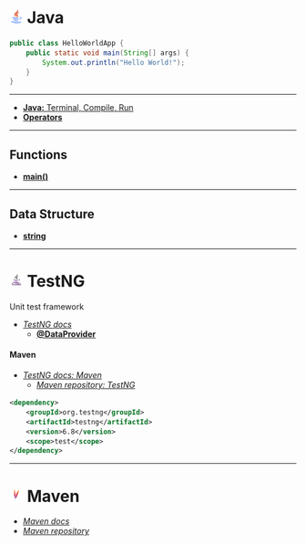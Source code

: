 # <img src="/img/java.png" width="24" height="24"> Java

```java
public class HelloWorldApp {
    public static void main(String[] args) {
        System.out.println("Hello World!");
    }
}
```

***

<!-- - [Java docs]() - TODO -->

- [__Java:__ Terminal, Compile, Run](java/Java.md)
- [__Operators__](java/Operators.md)

***

<!-- ## Data Types -->

## Functions
- [__main()__](java/functions/Main.md)

***

## Data Structure
<!-- - [__array__]() -->
- [__string__](/java/data_structures/String.md)

***

<!-- Fix icon size -->
# <img src="/img/testng.jpg" width="24" height="24"> TestNG 

Unit test framework

- [_TestNG docs_](https://testng.org/doc/documentation-main.html)
   - [__@DataProvider__](TestNG/DataProvider.md)

#### Maven

- [_TestNG docs: Maven_](https://testng.org/doc/maven.html)
    - [_Maven repository: TestNG_](https://mvnrepository.com/artifact/org.testng/testng)

```xml
<dependency>
    <groupId>org.testng</groupId>
    <artifactId>testng</artifactId>
    <version>6.8</version>
    <scope>test</scope>
</dependency>
```

***

# <img src="/img/maven.png" width="24" height="24"> Maven

- [_Maven docs_](https://maven.apache.org)
- [_Maven repository_](https://mvnrepository.com)